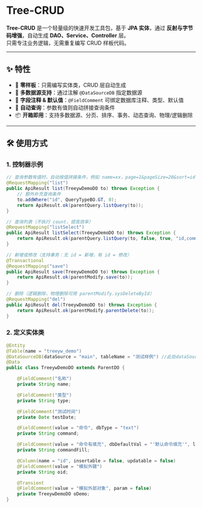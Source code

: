 # Tree-CRUD

**Tree-CRUD** 是一个轻量级的快速开发工具包，基于 **JPA 实体**，通过 **反射与字节码增强**，自动生成 **DAO、Service、Controller** 层。  
只需专注业务逻辑，无需重复编写 CRUD 样板代码。

---

## ✨ 特性

- 🚀 **零样板**：只需编写实体类，CRUD 层自动生成  
- 🔗 **多数据源支持**：通过注解 `@DataSourceDB` 指定数据源  
- 📝 **字段注释 & 默认值**：`@FieldComment` 可绑定数据库注释、类型、默认值  
- 🔄 **自动查询**：参数有值则自动拼接查询条件  
- 📦 **开箱即用**：支持多数据源、分页、排序、事务、动态查询、物理/逻辑删除  

---

## 🛠 使用方式


### 1. 控制器示例
```java
// 查询参数有值时，自动按值拼接条件，例如 name=xx，page=1&pageSize=20&sort=id
@RequestMapping("list")
public ApiResult list(TreeywDemoDO to) throws Exception {
    // 额外补充查询条件
    to.addWhere("id", QueryTypeBO.GT, 0);
    return ApiResult.ok(parentQuery.listQuery(to));
}

// 查询列表（不执行 count，提高效率）
@RequestMapping("listSelect")
public ApiResult listSelect(TreeywDemoDO to) throws Exception {
    return ApiResult.ok(parentQuery.listQuery(to, false, true, "id,command"));
}

// 新增或修改（支持事务：无 id = 新增，有 id = 修改）
@Transactional
@RequestMapping("save")
public ApiResult save(TreeywDemoDO to) throws Exception {
    return ApiResult.ok(parentModify.save(to));
}

// 删除（逻辑删除，物理删除可用 parentModify.sysDeleteById）
@RequestMapping("del")
public ApiResult del(TreeywDemoDO to) throws Exception {
    return ApiResult.ok(parentModify.parentDelete(to));
}
```   
### 2. 定义实体类
```java
@Entity
@Table(name = "treeyw_demo")
@DataSourceDB(dataSource = "main", tableName = "测试样例") //此处dataSource对应yml里的数据源，不写则为默认
@Data
public class TreeywDemoDO extends ParentDO {

    @FieldComment("名称")
    private String name;

    @FieldComment("类型")
    private String type;

    @FieldComment("测试时间")
    private Date testDate;

    @FieldComment(value = "命令", dbType = "text")
    private String command;

    @FieldComment(value = "命令有填充", dbDefaultVal = "'默认命令填充'", length = 1000)
    private String commandFill;

    @Column(name = "id", insertable = false, updatable = false)
    @FieldComment(value = "模拟外键")
    private String oid;

    @Transient
    @FieldComment(value = "模拟外部对象", param = false)
    private TreeywDemoDO oDemo;
}
```

